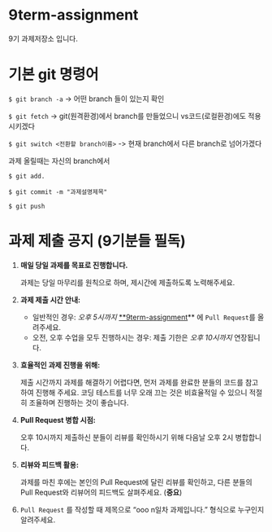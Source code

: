 # 9term-assignment

9기 과제저장소 입니다.

# 기본 git 명령어

`$ git branch -a` -> 어떤 branch 들이 있는지 확인

`$ git fetch` -> git(원격환경)에서 branch를 만들었으니 vs코드(로컬환경)에도 적용시키겠다

`$ git switch <전환할 branch이름>` -> 현재 branch에서 다른 branch로 넘어가겠다

과제 올릴때는 자신의 branch에서

`$ git add.`

`$ git commit -m "과제설명제목"`

`$ git push`

# 과제 제출 공지 (9기분들 필독)
1. **매일 당일 과제를 목표로 진행합니다.**
    
    과제는 당일 마무리를 원칙으로 하며, 제시간에 제출하도록 노력해주세요.
    
2. **과제 제출 시간 안내:**
    - 일반적인 경우: *오후 5시까지*  [**9term-assignment](https://github.com/modern-agile-team/9term-assignment)** 에 `Pull Request`를 올려주세요.
    - 오전, 오후 수업을 모두 진행하시는 경우: 제출 기한은 *오후 10시까지* 연장됩니다.
3. **효율적인 과제 진행을 위해:**
    
    제출 시간까지 과제를 해결하기 어렵다면, 먼저 과제를 완료한 분들의 코드를 참고하여 진행해 주세요. 코딩 테스트를 너무 오래 끄는 것은 비효율적일 수 있으니 적절히 조율하며 진행하는 것이 좋습니다.
    
4. **Pull Request 병합 시점:**
    
    오후 10시까지 제출하신 분들이 리뷰를 확인하시기 위해 다음날 오후 2시 병합합니다.
    
5. **리뷰와 피드백 활용:**
    
    과제를 마친 후에는 본인의 Pull Request에 달린 리뷰를 확인하고, 다른 분들의 Pull Request와 리뷰어의 피드백도 살펴주세요. (**중요**)
    
6. `Pull Request` 를 작성할 때 제목으로 “ooo n일차 과제입니다.” 형식으로 누구인지 알려주세요.

